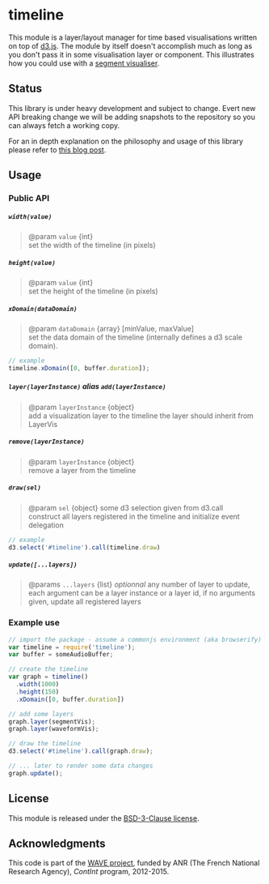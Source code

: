 # timeline

This module is a layer/layout manager for time based visualisations written on top of [d3.js](http://d3js.org/).
The module by itself doesn't accomplish much as long as you don't pass it in some visualisation layer or component.
This illustrates how you could use with a [segment visualiser](https://github.com/ircam-rnd/segment-vis).

## Status

This library is under heavy development and subject to change.
Evert new API breaking change we will be adding snapshots to the repository so you can always fetch a working copy.

For an in depth  explanation on the philosophy and usage of this library please refer to [this blog post](http://wave.ircam.fr/publications/visual-tools/).

## Usage

### Public API

##### `width(value)`

>  @param `value` {int}  
>  set the width of the timeline (in pixels)

##### `height(value)`

>  @param `value` {int}  
>  set the height of the timeline (in pixels)

##### `xDomain(dataDomain)`

>  @param `dataDomain` {array} [minValue, maxValue]  
>  set the data domain of the timeline (internally defines a d3 scale domain).

```javascript
// example
timeline.xDomain([0, buffer.duration]);
```

##### `layer(layerInstance)` _alias_ `add(layerInstance)`

>  @param `layerInstance` {object}  
>  add a visualization layer to the timeline the layer should inherit from LayerVis

##### `remove(layerInstance)`

>  @param `layerInstance` {object}  
>  remove a layer from the timeline

##### `draw(sel)`

>  @param `sel` {object} some d3 selection given from d3.call  
>  construct all layers registered in the timeline and initialize event delegation

```javascript
// example
d3.select('#timeline').call(timeline.draw)
```

##### `update([...layers])`

>  @params `...layers` {list} _optionnal_
>  any number of layer to update, each argument can be a layer instance or a layer id, 
>  if no arguments given, update all registered layers


### Example use

```javascript
// import the package - assume a commonjs environment (aka browserify)
var timeline = require('timeline');
var buffer = someAudioBuffer;

// create the timeline
var graph = timeline()
  .width(1000)
  .height(150)
  .xDomain([0, buffer.duration])

// add some layers
graph.layer(segmentVis);
graph.layer(waveformVis);

// draw the timeline
d3.select('#timeline').call(graph.draw);

// ... later to render some data changes
graph.update();
```

<div class="only-readme">
<h2>License</h2>
<p>This module is released under the <a href="http://opensource.org/licenses/BSD-3-Clause">BSD-3-Clause license</a>.</p>

<h2>Acknowledgments</h2>
<p>This code is part of the <a href="http://wave.ircam.fr">WAVE project</a>, funded by ANR (The French National Research Agency), <em>ContInt</em> program, 2012-2015.</p>
</div>